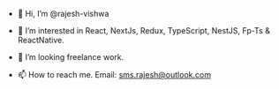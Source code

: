 - 👋 Hi, I’m @rajesh-vishwa
- 👀 I’m interested in React, NextJs, Redux, TypeScript, NestJS, Fp-Ts & ReactNative.

- 💞️ I’m looking freelance work.
- 📫 How to reach me. Email: sms.rajesh@outlook.com

<!---
rajesh-vishwa/rajesh-vishwa is a ✨ special ✨ repository because its `README.md` (this file) appears on your GitHub profile.
You can click the Preview link to take a look at your changes.
--->

